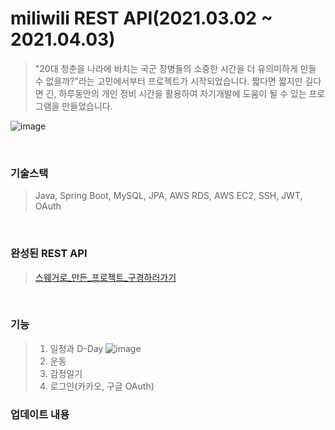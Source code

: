 # miliwili REST API(2021.03.02 ~ 2021.04.03)
> "20대 청춘을 나라에 바치는 국군 장병들의 소중한 시간을 더 유의미하게 만들 수 없을까?"라는 고민에서부터 프로젝트가 시작되었습니다.
> 짧다면 짧지만 길다면 긴,
> 하루동안의 개인 정비 시간을 활용하여 자기개발에 도움이 될 수 있는 프로그램을 만들었습니다.

![image](https://user-images.githubusercontent.com/7114874/119609679-f439c100-be32-11eb-93f3-42bb12bbf8bf.png)

<br>

### 기술스택
> Java, Spring Boot, MySQL, JPA, AWS RDS, AWS EC2, SSH, JWT, OAuth

<br>

### 완성된 REST API
> [스웨거로_만든_프로젝트_구경하러가기](https://shine94.kr/swagger-ui.html)

<br>

### 기능
> 1. 일정과 D-Day
![image](https://user-images.githubusercontent.com/7114874/119611543-cdc95500-be35-11eb-9588-9f0e0be3001f.png)
> 2. 운동
> 3. 감정일기
> 4. 로그인(카카오, 구글 OAuth)

### 업데이트 내용 

